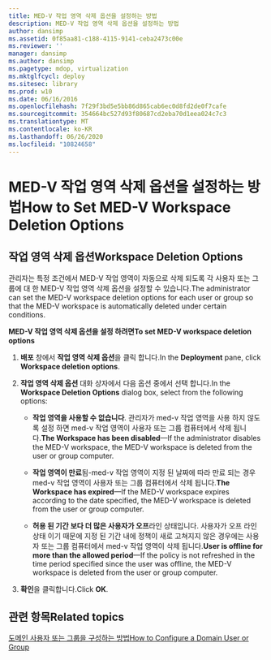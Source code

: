 ```yaml
---
title: MED-V 작업 영역 삭제 옵션을 설정하는 방법
description: MED-V 작업 영역 삭제 옵션을 설정하는 방법
author: dansimp
ms.assetid: 0f85aa81-c188-4115-9141-ceba2473c00e
ms.reviewer: ''
manager: dansimp
ms.author: dansimp
ms.pagetype: mdop, virtualization
ms.mktglfcycl: deploy
ms.sitesec: library
ms.prod: w10
ms.date: 06/16/2016
ms.openlocfilehash: 7f29f3bd5e5bb86d865cab6ec0d8fd2de0f7cafe
ms.sourcegitcommit: 354664bc527d93f80687cd2eba70d1eea024c7c3
ms.translationtype: MT
ms.contentlocale: ko-KR
ms.lasthandoff: 06/26/2020
ms.locfileid: "10824658"
---
```

# <span data-ttu-id="52475-103">MED-V 작업 영역 삭제 옵션을 설정하는 방법</span><span class="sxs-lookup"><span data-stu-id="52475-103">How to Set MED-V Workspace Deletion Options</span></span>


## <span data-ttu-id="52475-104">작업 영역 삭제 옵션</span><span class="sxs-lookup"><span data-stu-id="52475-104">Workspace Deletion Options</span></span>


<span data-ttu-id="52475-105">관리자는 특정 조건에서 MED-V 작업 영역이 자동으로 삭제 되도록 각 사용자 또는 그룹에 대 한 MED-V 작업 영역 삭제 옵션을 설정할 수 있습니다.</span><span class="sxs-lookup"><span data-stu-id="52475-105">The administrator can set the MED-V workspace deletion options for each user or group so that the MED-V workspace is automatically deleted under certain conditions.</span></span>

**<span data-ttu-id="52475-106">MED-V 작업 영역 삭제 옵션을 설정 하려면</span><span class="sxs-lookup"><span data-stu-id="52475-106">To set MED-V workspace deletion options</span></span>**

1.  <span data-ttu-id="52475-107">**배포** 창에서 **작업 영역 삭제 옵션**을 클릭 합니다.</span><span class="sxs-lookup"><span data-stu-id="52475-107">In the **Deployment** pane, click **Workspace deletion options**.</span></span>

2.  <span data-ttu-id="52475-108">**작업 영역 삭제 옵션** 대화 상자에서 다음 옵션 중에서 선택 합니다.</span><span class="sxs-lookup"><span data-stu-id="52475-108">In the **Workspace Deletion Options** dialog box, select from the following options:</span></span>

    -   <span data-ttu-id="52475-109">**작업 영역을 사용할 수 없습니다**. 관리자가 med-v 작업 영역을 사용 하지 않도록 설정 하면 med-v 작업 영역이 사용자 또는 그룹 컴퓨터에서 삭제 됩니다.</span><span class="sxs-lookup"><span data-stu-id="52475-109">**The Workspace has been disabled**—If the administrator disables the MED-V workspace, the MED-V workspace is deleted from the user or group computer.</span></span>

    -   <span data-ttu-id="52475-110">**작업 영역이 만료**됨-med-v 작업 영역이 지정 된 날짜에 따라 만료 되는 경우 med-v 작업 영역이 사용자 또는 그룹 컴퓨터에서 삭제 됩니다.</span><span class="sxs-lookup"><span data-stu-id="52475-110">**The Workspace has expired**—If the MED-V workspace expires according to the date specified, the MED-V workspace is deleted from the user or group computer.</span></span>

    -   <span data-ttu-id="52475-111">**허용 된 기간 보다 더 많은 사용자가 오프**라인 상태입니다. 사용자가 오프 라인 상태 이기 때문에 지정 된 기간 내에 정책이 새로 고쳐지지 않은 경우에는 사용자 또는 그룹 컴퓨터에서 med-v 작업 영역이 삭제 됩니다.</span><span class="sxs-lookup"><span data-stu-id="52475-111">**User is offline for more than the allowed period**—If the policy is not refreshed in the time period specified since the user was offline, the MED-V workspace is deleted from the user or group computer.</span></span>

3.  <span data-ttu-id="52475-112">**확인**을 클릭합니다.</span><span class="sxs-lookup"><span data-stu-id="52475-112">Click **OK**.</span></span>

## <span data-ttu-id="52475-113">관련 항목</span><span class="sxs-lookup"><span data-stu-id="52475-113">Related topics</span></span>


[<span data-ttu-id="52475-114">도메인 사용자 또는 그룹을 구성하는 방법</span><span class="sxs-lookup"><span data-stu-id="52475-114">How to Configure a Domain User or Group</span></span>](how-to-configure-a-domain-user-or-groupmedvv2.md)

 

 





